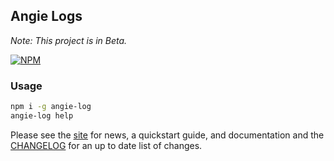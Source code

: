 ## Angie Logs
*Note: This project is in Beta.*

<!-- TODO add badges -->
<!-- ![build status](https://travis-ci.org/benderTheCrime/angie-log.svg?branch=debug-travis "build status")
![iojs support](https://img.shields.io/badge/iojs-1.7.1+-brightgreen.svg "iojs support")
![node support](https://img.shields.io/badge/node-0.12.0+-brightgreen.svg "node support")
![code coverage](https://rawgit.com/benderTheCrime/angie-log/master/svg/coverage.svg "code coverage")
![npm downloads](https://img.shields.io/npm/dm/angie-log.svg "npm downloads") -->

[![NPM](https://nodei.co/npm/angie-log.png?downloads=true&downloadRank=true&stars=true)](https://nodei.co/npm/angie-log/)

### Usage
```bash
npm i -g angie-log
angie-log help
```

Please see the [site](http://benderthecrime.github.io/angie/#/about) for news, a quickstart guide, and documentation and the [CHANGELOG](https://github.com/benderTheCrime/angie/blob/master/CHANGELOG.md) for an up to date list of changes.
